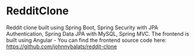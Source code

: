 # RedditClone
Reddit clone built using Spring Boot, Spring Security with JPA Authentication, Spring Data JPA with MySQL, Spring MVC. The frontend is built using Angular - You can find the frontend source code here: https://github.com/johnnybalats/reddit-clone
